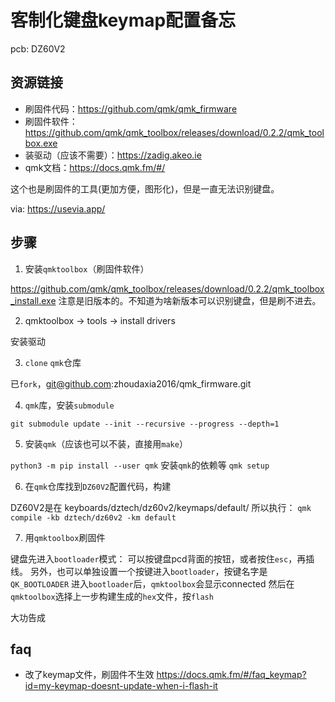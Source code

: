 # 客制化键盘keymap配置备忘
pcb: DZ60V2

## 资源链接
- 刷固件代码：https://github.com/qmk/qmk_firmware
- 刷固件软件：https://github.com/qmk/qmk_toolbox/releases/download/0.2.2/qmk_toolbox.exe
- 装驱动（应该不需要）：https://zadig.akeo.ie
- qmk文档：https://docs.qmk.fm/#/

这个也是刷固件的工具(更加方便，图形化)，但是一直无法识别键盘。

via: https://usevia.app/

## 步骤
1. 安装`qmktoolbox`（刷固件软件）

https://github.com/qmk/qmk_toolbox/releases/download/0.2.2/qmk_toolbox_install.exe
注意是旧版本的。不知道为啥新版本可以识别键盘，但是刷不进去。

2. qmktoolbox -> tools -> install drivers

安装驱动

3. `clone` `qmk`仓库

已`fork`，git@github.com:zhoudaxia2016/qmk_firmware.git

4. `qmk`库，安装`submodule`

`git submodule update --init --recursive --progress --depth=1`

5. 安装`qmk`（应该也可以不装，直接用`make`）

`python3 -m pip install --user qmk`
安装`qmk`的依赖等
`qmk setup`

6. 在`qmk`仓库找到`DZ60V2`配置代码，构建

DZ60V2是在 keyboards/dztech/dz60v2/keymaps/default/
所以执行：
`qmk compile -kb dztech/dz60v2 -km default`

7. 用`qmktoolbox`刷固件

键盘先进入`bootloader`模式：
可以按键盘pcd背面的按钮，或者按住`esc`，再插线。
另外，也可以单独设置一个按键进入`bootloader`，按键名字是`QK_BOOTLOADER`
进入`bootloader`后，`qmktoolbox`会显示connected
然后在`qmktoolbox`选择上一步构建生成的`hex`文件，按`flash`

大功告成

## faq
- 改了keymap文件，刷固件不生效
https://docs.qmk.fm/#/faq_keymap?id=my-keymap-doesnt-update-when-i-flash-it

